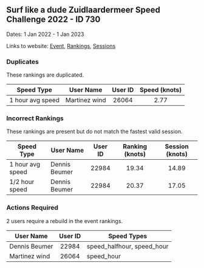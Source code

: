 ## Surf like a dude Zuidlaardermeer Speed Challenge 2022 - ID 730

Dates: 1 Jan 2022 - 1 Jan 2023

Links to website: [Event](https://www.gps-speedsurfing.com/default.aspx?mnu=event&val=730), [Rankings](https://www.gps-speedsurfing.com/default.aspx?mnu=eventranking&val=730), [Sessions](https://www.gps-speedsurfing.com/default.aspx?mnu=eventsessions&val=730)

### Duplicates

These rankings are duplicated.

| Speed Type | User Name | User ID | Speed (knots) |
| ---------- | --------- | :-----: | :-----------: |
| 1 hour avg speed | Martinez wind | 26064 | 2.77 |

### Incorrect Rankings

These rankings are present but do not match the fastest valid session.

| Speed Type | User Name | User ID | Ranking (knots) | Session (knots) |
| ---------- | --------- | :-----: | :-------------: | :-------------: |
| 1 hour avg speed | Dennis Beumer | 22984 | 19.34 | 14.89 |
| 1/2 hour speed | Dennis Beumer | 22984 | 20.37 | 17.05 |

### Actions Required

2 users require a rebuild in the event rankings.

| User Name | User ID | Speed Types |
| --------- | :-----: | ----------- |
| Dennis Beumer | 22984 | speed_halfhour, speed_hour |
| Martinez wind | 26064 | speed_hour |
